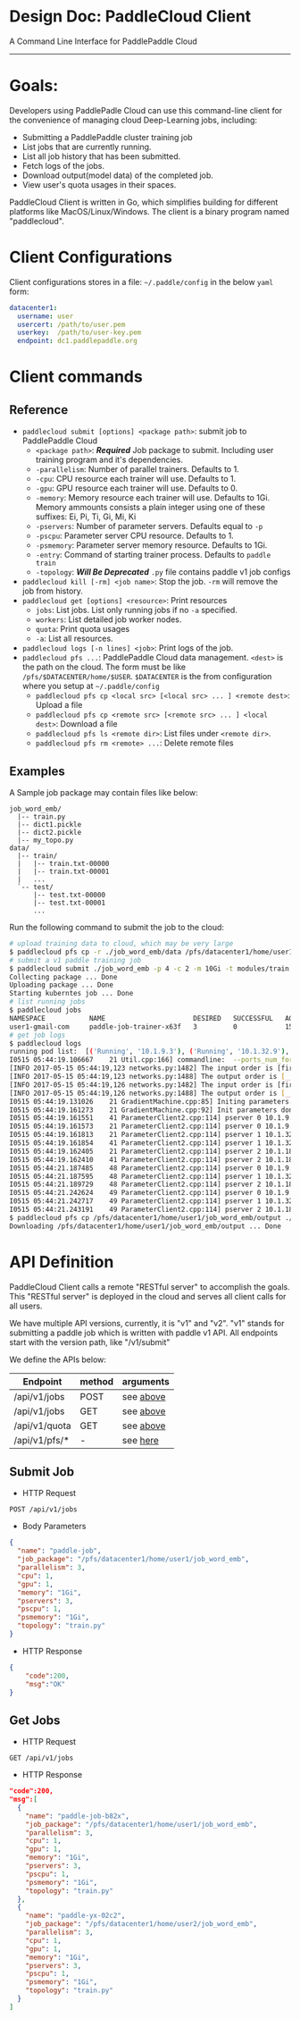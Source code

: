 # Design Doc: PaddleCloud Client

A Command Line Interface for PaddlePaddle Cloud

---

# Goals:

Developers using PaddlePadle Cloud can use this command-line client for the convenience of managing cloud Deep-Learning jobs, including:

- Submitting a PaddlePaddle cluster training job
- List jobs that are currently running.
- List all job history that has been submitted.
- Fetch logs of the jobs.
- Download output(model data) of the completed job.
- View user's quota usages in their spaces.

PaddleCloud Client is written in Go, which simplifies building for different platforms like MacOS/Linux/Windows. The client is a binary program named "paddlecloud".

# Client Configurations

Client configurations stores in a file: `~/.paddle/config` in the below `yaml` form:
```yaml
datacenter1:
  username: user
  usercert: /path/to/user.pem
  userkey:  /path/to/user-key.pem
  endpoint: dc1.paddlepaddle.org
```

# Client commands

## Reference

- `paddlecloud submit [options] <package path>`: submit job to PaddlePaddle Cloud
    - `<package path>`: ***Required*** Job package to submit. Including user training program and it's dependencies.
    - `-parallelism`: Number of parallel trainers. Defaults to 1.
    - `-cpu`: CPU resource each trainer will use. Defaults to 1.
    - `-gpu`: GPU resource each trainer will use. Defaults to 0.
    - `-memory`: Memory resource each trainer will use. Defaults to 1Gi. Memory ammounts consists a plain integer using one of these suffixes: Ei, Pi, Ti, Gi, Mi, Ki
    - `-pservers`: Number of parameter servers. Defaults equal to `-p`
    - `-pscpu`: Parameter server CPU resource. Defaults to 1.
    - `-psmemory`: Parameter server memory resource. Defaults to 1Gi.
    - `-entry`: Command of starting trainer process. Defaults to `paddle train`
    - `-topology`: ***Will Be Deprecated*** `.py` file contains paddle v1 job configs
- `paddlecloud kill [-rm] <job name>`: Stop the job. `-rm` will remove the job from history.
- `paddlecloud get [options] <resource>`: Print resources
    - `jobs`: List jobs. List only running jobs if no `-a` specified.
    - `workers`: List detailed job worker nodes.
    - `quota`: Print quota usages
    - `-a`: List all resources.
- `paddlecloud logs [-n lines] <job>`: Print logs of the job.
- `paddlecloud pfs ...`: PaddlePaddle Cloud data management.
    `<dest>` is the path on the cloud. The form must be like `/pfs/$DATACENTER/home/$USER`. `$DATACENTER` is the from configuration where you setup at `~/.paddle/config`
    - `paddlecloud pfs cp <local src> [<local src> ... ] <remote dest>`: Upload a file
    - `paddlecloud pfs cp <remote src> [<remote src> ... ] <local dest>`: Download a file
    - `paddlecloud pfs ls <remote dir>`: List files under `<remote dir>`.
    - `paddlecloud pfs rm <remote> ...`: Delete remote files

## Examples

A Sample job package may contain files like below:

```
job_word_emb/
  |-- train.py
  |-- dict1.pickle
  |-- dict2.pickle
  |-- my_topo.py
data/
  |-- train/
  |   |-- train.txt-00000
  |   |-- train.txt-00001
  |   ...
  `-- test/
      |-- test.txt-00000
      |-- test.txt-00001
      ...
```

Run the following command to submit the job to the cloud:

```bash
# upload training data to cloud, which may be very large
$ paddlecloud pfs cp -r ./job_word_emb/data /pfs/datacenter1/home/user1/job_word_emb
# submit a v1 paddle training job
$ paddlecloud submit ./job_word_emb -p 4 -c 2 -m 10Gi -t modules/train.py
Collecting package ... Done
Uploading package ... Done
Starting kuberntes job ... Done
# list running jobs
$ paddlecloud jobs
NAMESPACE           NAME                      DESIRED   SUCCESSFUL   AGE
user1-gmail-com     paddle-job-trainer-x63f   3         0            15s
# get job logs
$ paddlecloud logs
running pod list:  [('Running', '10.1.9.3'), ('Running', '10.1.32.9'), ('Running', '10.1.18.7')]
I0515 05:44:19.106667    21 Util.cpp:166] commandline:  --ports_num_for_sparse=1 --use_gpu=False --trainer_id=0 --pservers=10.1.9.3,10.1.32.9,10.1.18.7 --trainer_count=1 --num_gradient_servers=1 --ports_num=1 --port=7164
[INFO 2017-05-15 05:44:19,123 networks.py:1482] The input order is [firstw, secondw, thirdw, fourthw, fifthw]
[INFO 2017-05-15 05:44:19,123 networks.py:1488] The output order is [__classification_cost_0__]
[INFO 2017-05-15 05:44:19,126 networks.py:1482] The input order is [firstw, secondw, thirdw, fourthw, fifthw]
[INFO 2017-05-15 05:44:19,126 networks.py:1488] The output order is [__classification_cost_0__]
I0515 05:44:19.131026    21 GradientMachine.cpp:85] Initing parameters..
I0515 05:44:19.161273    21 GradientMachine.cpp:92] Init parameters done.
I0515 05:44:19.161551    41 ParameterClient2.cpp:114] pserver 0 10.1.9.3:7165
I0515 05:44:19.161573    21 ParameterClient2.cpp:114] pserver 0 10.1.9.3:7164
I0515 05:44:19.161813    21 ParameterClient2.cpp:114] pserver 1 10.1.32.9:7164
I0515 05:44:19.161854    41 ParameterClient2.cpp:114] pserver 1 10.1.32.9:7165
I0515 05:44:19.162405    21 ParameterClient2.cpp:114] pserver 2 10.1.18.7:7164
I0515 05:44:19.162410    41 ParameterClient2.cpp:114] pserver 2 10.1.18.7:7165
I0515 05:44:21.187485    48 ParameterClient2.cpp:114] pserver 0 10.1.9.3:7165
I0515 05:44:21.187595    48 ParameterClient2.cpp:114] pserver 1 10.1.32.9:7165
I0515 05:44:21.189729    48 ParameterClient2.cpp:114] pserver 2 10.1.18.7:7165
I0515 05:44:21.242624    49 ParameterClient2.cpp:114] pserver 0 10.1.9.3:7164
I0515 05:44:21.242717    49 ParameterClient2.cpp:114] pserver 1 10.1.32.9:7164
I0515 05:44:21.243191    49 ParameterClient2.cpp:114] pserver 2 10.1.18.7:7164
$ paddlecloud pfs cp /pfs/datacenter1/home/user1/job_word_emb/output ./output
Downloading /pfs/datacenter1/home/user1/job_word_emb/output ... Done
```

# API Definition

PaddleCloud Client calls a remote "RESTful server" to accomplish the goals. This "RESTful server" is deployed in the cloud and serves all client calls for all users.

We have multiple API versions, currently, it is "v1" and "v2". "v1" stands for submitting a paddle job which is written with paddle v1 API. All endpoints start with the version path, like "/v1/submit"

We define the APIs below:

| Endpoint   | method | arguments |
| --------   | ------ | --------- |
| /api/v1/jobs   | POST   | see [above](#submit-job-api) |
| /api/v1/jobs   | GET    | see [above](#get-jobs) |
| /api/v1/quota  | GET    | see [above](#client-commands) |
| /api/v1/pfs/*  |  -     | see [here](https://github.com/gongweibao/Paddle/blob/filemanager2/doc/design/file_manager/README.md#pfsserver) |

## Submit Job
- HTTP Request

`POST /api/v1/jobs`

- Body Parameters
```json
{
  "name": "paddle-job",
  "job_package": "/pfs/datacenter1/home/user1/job_word_emb",
  "parallelism": 3,
  "cpu": 1,
  "gpu": 1,
  "memory": "1Gi",
  "pservers": 3,
  "pscpu": 1,
  "psmemory": "1Gi",
  "topology": "train.py"
}
```

- HTTP Response
```json
{
    "code":200,
    "msg":"OK"
}
```

## Get Jobs
- HTTP Request

`GET /api/v1/jobs`

- HTTP Response

```json
"code":200,
"msg":[
  {
    "name": "paddle-job-b82x",
    "job_package": "/pfs/datacenter1/home/user1/job_word_emb",
    "parallelism": 3,
    "cpu": 1,
    "gpu": 1,
    "memory": "1Gi",
    "pservers": 3,
    "pscpu": 1,
    "psmemory": "1Gi",
    "topology": "train.py"
  },
  {
    "name": "paddle-yx-02c2",
    "job_package": "/pfs/datacenter1/home/user2/job_word_emb",
    "parallelism": 3,
    "cpu": 1,
    "gpu": 1,
    "memory": "1Gi",
    "pservers": 3,
    "pscpu": 1,
    "psmemory": "1Gi",
    "topology": "train.py"
  }
]
```
